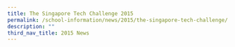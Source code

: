 ```yaml
---
title: The Singapore Tech Challenge 2015
permalink: /school-information/news/2015/the-singapore-tech-challenge/
description: ""
third_nav_title: 2015 News
---
```

